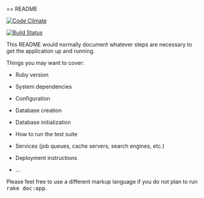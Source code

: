 == README

[![Code Climate](https://codeclimate.com/github/ulizko/new_flashcards/badges/gpa.svg)](https://codeclimate.com/github/ulizko/new_flashcards)

[![Build Status](https://travis-ci.org/ulizko/new_flashcards.svg?branch=master)](https://travis-ci.org/ulizko/new_flashcards)

This README would normally document whatever steps are necessary to get the
application up and running.

Things you may want to cover:

* Ruby version

* System dependencies

* Configuration

* Database creation

* Database initialization

* How to run the test suite

* Services (job queues, cache servers, search engines, etc.)

* Deployment instructions

* ...


Please feel free to use a different markup language if you do not plan to run
<tt>rake doc:app</tt>.
